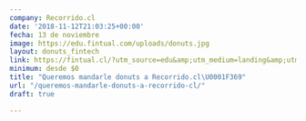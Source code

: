 ```yaml
---
company: Recorrido.cl
date: '2018-11-12T21:03:25+00:00'
fecha: 13 de noviembre
image: https://edu.fintual.com/uploads/donuts.jpg
layout: donuts_fintech
link: https://fintual.cl/?utm_source=edu&amp;utm_medium=landing&amp;utm_campaign=pizzas
minimum: desde $0
title: "Queremos mandarle donuts a Recorrido.cl\U0001F369"
url: "/queremos-mandarle-donuts-a-recorrido-cl/"
draft: true

---
```

